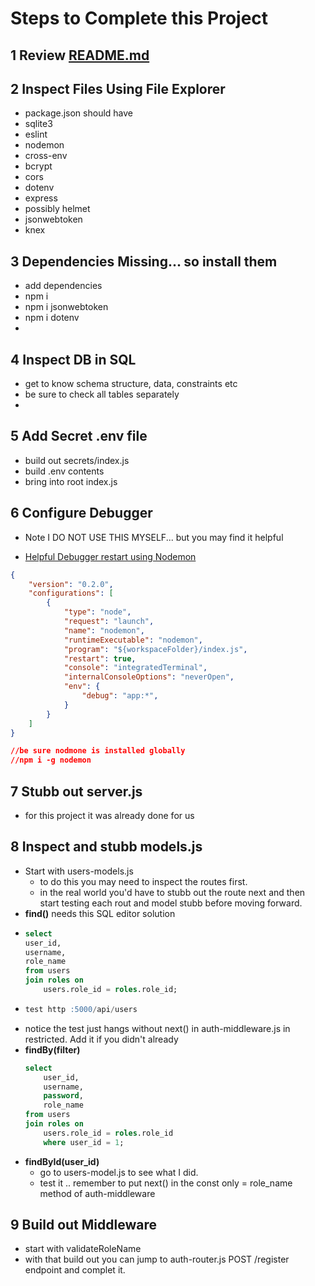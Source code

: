 # Steps to Complete this Project

## 1 Review [README.md](README.md)
  
## 2 Inspect Files Using File Explorer

- package.json should have 
- sqlite3
- eslint
- nodemon
- cross-env
- bcrypt
- cors
- dotenv
- express
- possibly helmet
- jsonwebtoken
- knex
  
## 3 Dependencies Missing... so install them

- add dependencies 
- npm i
- npm i jsonwebtoken
- npm i dotenv
- 
## 4 Inspect DB in SQL

- get to know schema structure, data, constraints etc
- be sure to check all tables separately
- 
## 5 Add Secret .env file

- build out secrets/index.js
- build .env contents
- bring into root index.js

## 6 Configure Debugger 
- Note I DO NOT USE THIS MYSELF... but you may find it helpful

-  [Helpful Debugger restart using Nodemon](#helpful-debugger-restart-using-nodemon)

``` json
{
    "version": "0.2.0",
    "configurations": [
        {
            "type": "node", 
            "request": "launch",
            "name": "nodemon",
            "runtimeExecutable": "nodemon",
            "program": "${workspaceFolder}/index.js",
            "restart": true,
            "console": "integratedTerminal",
            "internalConsoleOptions": "neverOpen",
            "env": {
                "debug": "app:*",
            }
        }
    ]
}

//be sure nodmone is installed globally 
//npm i -g nodemon
```

## 7 Stubb out server.js
- for this project it was already done for us

## 8 Inspect and stubb models.js
- Start with users-models.js
  - to do this you may need to inspect the routes first.
  - in the real world you'd have to stubb out the route next and then start testing each rout and model stubb before moving forward. 
- __find()__ needs this SQL editor solution
- 
    ```sql
    select
    user_id,
    username,
    role_name
    from users
    join roles on 
        users.role_id = roles.role_id;
    ```
- 
    ``` sql
    test http :5000/api/users
    ```
- notice the test just hangs without next() in auth-middleware.js in restricted. Add it if you didn't already
- __findBy(filter)__
    ```sql
    select
        user_id,
        username,
        password,
        role_name
    from users
    join roles on 
        users.role_id = roles.role_id
        where user_id = 1;
    ```
- __findById(user_id)__ 
  - go to users-model.js to see what I did. 
  - test it .. remember to put next() in the const only = role_name method of auth-middleware
  
## 9 Build out Middleware
- start with validateRoleName
- with that build out you can jump to auth-router.js POST /register endpoint and complet it. 